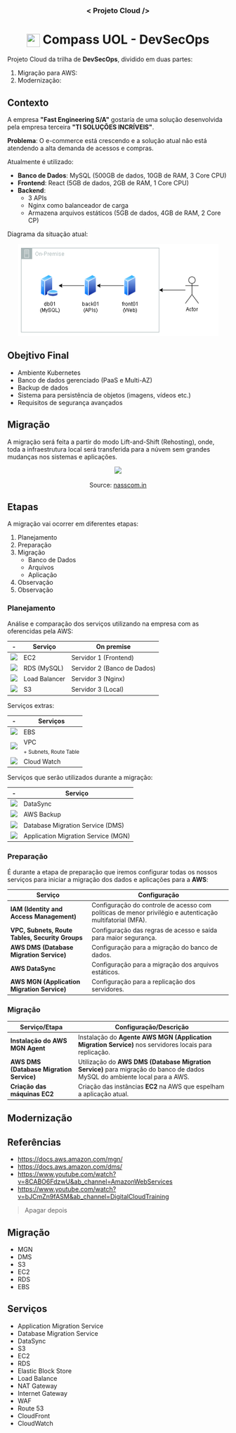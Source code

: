<h3 align="center">< Projeto Cloud /></h3>

<h1 align="center">
    <img align="center" src="https://logospng.org/download/uol/logo-uol-icon-256.png" width="30" height="30" /> Compass UOL - DevSecOps
</h1>

Projeto Cloud da trilha de **DevSecOps**, dividido em duas partes:

1. Migração para AWS:
2. Modernização:

## Contexto

A empresa **"Fast Engineering S/A"** gostaría de uma solução desenvolvida pela empresa terceira **"TI SOLUÇÕES INCRÍVEIS"**.

**Problema**: O e-commerce está crescendo e a solução atual não está atendendo a alta demanda de acessos e compras.

Atualmente é utilizado:

- **Banco de Dados**: MySQL (500GB de dados, 10GB de RAM, 3 Core CPU)
- **Frontend**: React (5GB de dados, 2GB de RAM, 1 Core CPU)
- **Backend**:
  - 3 APIs
  - Nginx como balanceador de carga
  - Armazena arquivos estáticos (5GB de dados, 4GB de RAM, 2 Core CP)

Diagrama da situação atual:

<div align="center">

![Diagrama](./assets/on-premise.png)

</div>

## Obejtivo Final

- Ambiente Kubernetes
- Banco de dados gerenciado (PaaS e Multi-AZ)
- Backup de dados
- Sistema para persistência de objetos (imagens, vídeos etc.)
- Requisitos de segurança avançados

## Migração

A migração será feita a partir do modo Lift-and-Shift (Rehosting), onde, toda a infraestrutura local será transferida para a núvem sem grandes mudanças nos sistemas e aplicações.

<div align="center">

<img src="https://community.nasscom.in/sites/default/files/inline-images/Migration.png" height="300px" />

Source: [nasscom.in](https://community.nasscom.in/communities/application/lift-and-shift-cloud-migration-application-modernization-comprehensive)

</div>

## Etapas

A migração vai ocorrer em diferentes etapas:

1. Planejamento
2. Preparação
3. Migração
   - Banco de Dados
   - Arquivos
   - Aplicação
4. Observação
5. Observação

### Planejamento

Análise e comparação dos serviços utilizando na empresa com as oferencidas pela AWS:

|                                                       -                                                        | Serviço       | On premise                  |
| :------------------------------------------------------------------------------------------------------------: | ------------- | --------------------------- |
|                    <img src="https://icon.icepanel.io/AWS/svg/Compute/EC2.svg" width="40">                     | EC2           | Servidor 1 (Frontend)       |
|                    <img src="https://icon.icepanel.io/AWS/svg/Database/RDS.svg" width="40">                    | RDS (MySQL)   | Servidor 2 (Banco de Dados) |
| <img src="https://icon.icepanel.io/AWS/svg/Networking-Content-Delivery/Elastic-Load-Balancing.svg" width="40"> | Load Balancer | Servidor 3 (Nginx)          |
|           <img src="https://icon.icepanel.io/AWS/svg/Storage/Simple-Storage-Service.svg" width="40">           | S3            | Servidor 3 (Local)          |

Serviços extras:

|                                                       -                                                       | Serviços                                   |
| :-----------------------------------------------------------------------------------------------------------: | ------------------------------------------ |
|            <img src="https://icon.icepanel.io/AWS/svg/Storage/Elastic-Block-Store.svg" width="40">            | EBS                                        |
| <img src="https://icon.icepanel.io/AWS/svg/Networking-Content-Delivery/Virtual-Private-Cloud.svg" width="40"> | VPC <br> <sub>+ Subnets, Route Table</sub> |
|         <img src="https://icon.icepanel.io/AWS/svg/Management-Governance/CloudWatch.svg" width="40">          | Cloud Watch                                |

Serviços que serão utilizados durante a migração:

|                                                      -                                                       | Serviço                             |
| :----------------------------------------------------------------------------------------------------------: | ----------------------------------- |
|           <img src="https://icon.icepanel.io/AWS/svg/Migration-Transfer/DataSync.svg" width="40">            | DataSync                            |
|                  <img src="https://icon.icepanel.io/AWS/svg/Storage/Backup.svg" width="40">                  | AWS Backup                          |
|       <img src="https://icon.icepanel.io/AWS/svg/Database/Database-Migration-Service.svg" width="40">        | Database Migration Service (DMS)    |
| <img src="https://icon.icepanel.io/AWS/svg/Migration-Transfer/Application-Migration-Service.svg" width="40"> | Application Migration Service (MGN) |

### Preparação

É durante a etapa de preparação que iremos configurar todas os nossos serviços para iniciar a migração dos dados e aplicações para a **AWS**:

| Serviço                                         | Configuração                                                                                             |
| ----------------------------------------------- | -------------------------------------------------------------------------------------------------------- |
| **IAM (Identity and Access Management)**        | Configuração do controle de acesso com políticas de menor privilégio e autenticação multifatorial (MFA). |
| **VPC, Subnets, Route Tables, Security Groups** | Configuração das regras de acesso e saída para maior segurança.                                          |
| **AWS DMS (Database Migration Service)**        | Configuração para a migração do banco de dados.                                                          |
| **AWS DataSync**                                | Configuração para a migração dos arquivos estáticos.                                                     |
| **AWS MGN (Application Migration Service)**     | Configuração para a replicação dos servidores.                                                           |

### Migração

| **Serviço/Etapa**                        | **Configuração/Descrição**                                                                                                 |
| ---------------------------------------- | -------------------------------------------------------------------------------------------------------------------------- |
| **Instalação do AWS MGN Agent**          | Instalação do **Agente AWS MGN (Application Migration Service)** nos servidores locais para replicação.                    |
| **AWS DMS (Database Migration Service)** | Utilização do **AWS DMS (Database Migration Service)** para migração do banco de dados MySQL do ambiente local para a AWS. |
| **Criação das máquinas EC2**             | Criação das instâncias **EC2** na AWS que espelham a aplicação atual.                                                      |

## Modernização

## Referências

- https://docs.aws.amazon.com/mgn/
- https://docs.aws.amazon.com/dms/
- https://www.youtube.com/watch?v=8CABO6FdzwU&ab_channel=AmazonWebServices
- https://www.youtube.com/watch?v=bJCmZn9fASM&ab_channel=DigitalCloudTraining

> Apagar depois

## Migração

- MGN
- DMS
- S3
- EC2
- RDS
- EBS

## Serviços

- Application Migration Service
- Database Migration Service
- DataSync
- S3
- EC2
- RDS
- Elastic Block Store
- Load Balance
- NAT Gateway
- Internet Gateway
- WAF
- Route 53
- CloudFront
- CloudWatch
